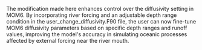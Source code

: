 The modification made here enhances control over the diffusivity setting in MOM6. By incorporating river forcing and an adjustable depth range condition in the user_change_diffusivity.F90 file, the user can now fine-tune MOM6 diffusivity parameters based on specific depth ranges and runoff values, improving the model's accuracy in simulating oceanic processes affected by external forcing near the river mouth.
